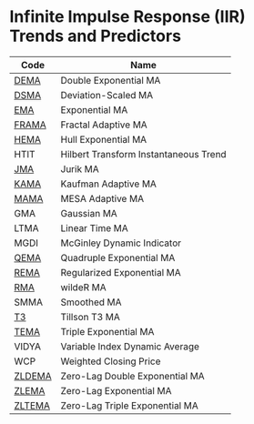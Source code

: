 # Infinite Impulse Response (IIR) Trends and Predictors

| Code | Name |
| ------------ | ---------------------------------------- |
| [DEMA](/indicators/trends_IIR/dema.md) | Double Exponential MA |
| [DSMA](/indicators/trends_IIR/dsma.md) | Deviation-Scaled MA |
| [EMA](/indicators/trends_IIR/ema.md) | Exponential MA |
| [FRAMA](/indicators/trends_IIR/frama.md) | Fractal Adaptive MA |
| [HEMA](/indicators/trends_IIR/hema.md) | Hull Exponential MA |
| HTIT | Hilbert Transform Instantaneous Trend |
| [JMA](/indicators/trends_IIR/jma.md) | Jurik MA |
| [KAMA](/indicators/trends_IIR/kama.md) | Kaufman Adaptive MA |
| [MAMA](/indicators/trends_IIR/mama.md) | MESA Adaptive MA |
| GMA | Gaussian MA |
| LTMA | Linear Time MA |
| MGDI | McGinley Dynamic Indicator |
| [QEMA](/indicators/trends_IIR/qema.md) | Quadruple Exponential MA |
| [REMA](/indicators/trends_IIR/rema.md) | Regularized Exponential MA |
| [RMA](/indicators/trends_IIR/rma.md) | wildeR MA |
| SMMA | Smoothed MA |
| [T3](/indicators/trends_IIR/t3.md) | Tillson T3 MA |
| [TEMA](/indicators/trends_IIR/tema.md) | Triple Exponential MA |
| VIDYA | Variable Index Dynamic Average |
| WCP | Weighted Closing Price |
| [ZLDEMA](/indicators/trends_IIR/zldema.md) | Zero-Lag Double Exponential MA |
| [ZLEMA](/indicators/trends_IIR/zlema.md) | Zero-Lag Exponential MA |
| [ZLTEMA](/indicators/trends_IIR/zltema.md) | Zero-Lag Triple Exponential MA |
